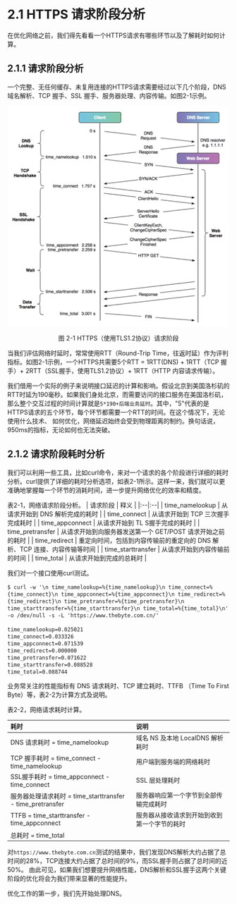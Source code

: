 # 2.1 HTTPS 请求阶段分析

在优化网络之前，我们得先看看一个HTTPS请求有哪些环节以及了解耗时如何计算。

## 2.1.1 请求阶段分析

一个完整、无任何缓存、未复用连接的HTTPS请求需要经过以下几个阶段，DNS域名解析、TCP 握手、SSL 握手、服务器处理、内容传输。如图2-1示例。

<div  align="center">
	<img src="../content/assets/http-process.png" width = "500"  align=center />
	<p>图 2-1 HTTPS（使用TLS1.2协议）请求阶段</p>
</div>

当我们评估网络时延时，常常使用RTT（Round-Trip Time，往返时延）作为评判指标。如图2-1示例，一个HTTPS共需要5个RTT = 1RTT(DNS) + 1RTT（TCP 握手）+ 2RTT（SSL握手，使用TLS1.2协议）+ 1RTT（HTTP 内容请求传输）。

我们借用一个实际的例子来说明接口延迟的计算和影响。假设北京到美国洛杉矶的RTT时延为190毫秒。如果我们身处北京，而需要访问的接口服务在美国洛杉矶，那么整个交互过程的时间计算就是`5*190+后端业务延时`。其中，"5"代表的是HTTPS请求的五个环节，每个环节都需要一个RTT的时间。在这个情况下，无论使用什么技术、
如何优化，网络延迟始终会受到物理距离的制约。换句话说，950ms的指标，无论如何也无法突破。

## 2.1.2 请求阶段耗时分析

我们可以利用一些工具，比如curl命令，来对一个请求的各个阶段进行详细的耗时分析。curl提供了详细的耗时分析选项，如表2-1所示。这样一来，我们就可以更准确地掌握每一个环节的消耗时间，进一步提升网络优化的效率和精度。

表2-1，网络请求阶段分析。
| 请求阶段 | 释义 |
|:--|:--|
| time_namelookup | 从请求开始到 DNS 解析完成的耗时 |
| time_connect | 从请求开始到 TCP 三次握手完成耗时 |
| time_appconnect | 从请求开始到 TL S握手完成的耗时 |
| time_pretransfer | 从请求开始到向服务器发送第一个 GET/POST 请求开始之前的耗时 |
| time_redirect | 重定向时间，包括到内容传输前的重定向的 DNS 解析、TCP 连接、内容传输等时间 |
| time_starttransfer | 从请求开始到内容传输前的时间 |
| time_total | 从请求开始到完成的总耗时 |

我们对一个接口使用curl测试。

```
$ curl -w '\n time_namelookup=%{time_namelookup}\n time_connect=%{time_connect}\n time_appconnect=%{time_appconnect}\n time_redirect=%{time_redirect}\n time_pretransfer=%{time_pretransfer}\n time_starttransfer=%{time_starttransfer}\n time_total=%{time_total}\n' -o /dev/null -s -L 'https://www.thebyte.com.cn/'

time_namelookup=0.025021
time_connect=0.033326
time_appconnect=0.071539
time_redirect=0.000000
time_pretransfer=0.071622
time_starttransfer=0.088528
time_total=0.088744
```

业务常关注的性能指标有 DNS 请求耗时、TCP 建立耗时、TTFB （Time To First Byte）等，表2-2为计算方式及说明。

表2-2，网络请求耗时计算。

| 耗时 | 说明 |
|:--|:--|
| DNS 请求耗时 = time_namelookup | 域名 NS 及本地 LocalDNS 解析耗时 |
| TCP 握手耗时 = time_connect - time_namelookup | 用户端到服务端的网络耗时 |
| SSL握手耗时 = time_appconnect - time_connect | SSL 层处理耗时 |
| 服务器处理请求耗时 = time_starttransfer - time_pretransfer | 服务器响应第一个字节到全部传输完成耗时 |
| TTFB  = time_starttransfer - time_appconnect | 服务器从接收请求到开始到收到第一个字节的耗时 |
| 总耗时 = time_total ||


对`https://www.thebyte.com.cn`测试的结果中，我们发现DNS解析大约占据了总时间的28%，TCP连接大约占据了总时间的9%，而SSL握手则占据了总时间的近50%。
由此可见，如果我们想要提升网络性能，DNS解析和SSL握手这两个关键阶段的优化将会为我们带来显著的性能提升。

优化工作的第一步，我们先开始处理DNS。


